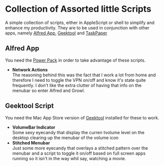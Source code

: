 # Collection of Assorted little Scripts

A simple collection of scripts, either in AppleScript or shell to simplify and enhance my productivity. They are to be used in conjunction with other apps, namely [Alfred App][1], [Geektool][2] and [TaskPaper][3]

## Alfred App
You need the [Power Pack][4] in order to take advantage of these scripts.

- **Network Actions**  
	The reasoning behind this was the fact that I work a lot from home and therefore I need to toggle the VPN on/off and know it's state quite frequently. I don't like the extra clutter of having that info on the menubar so enter Alfred and Growl.


## Geektool Script
You need the Mac App Store version of [Geektool][2] installed for these to work.

- **VolumeBar Indicator**  
	Some sexy eyecandy that display the curren tvolume level on the desktop clearing up the menubar of the volume icon
- **Stitched Menubar**  
	Just some more eyecandy that overlays a stitched pattern over the menubar and a script to toggle it on/off based on full screen apps running so it isn't in the way whil say, watching a movie.



[1]:http://www.alfredapp.com
[2]:http://projects.tynsoe.org/en/geektool/
[3]:http://www.hogbaysoftware.com/products/taskpaper/
[4]:http://www.alfredapp.com/powerpack/